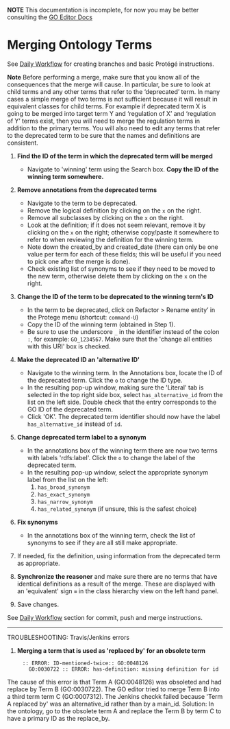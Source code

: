 **NOTE** This documentation is incomplete, for now you may be better consulting the [GO Editor Docs](https://wiki.geneontology.org/index.php/Ontology_Editing_Guide)

# Merging Ontology Terms

See [Daily Workflow](http://ontology-development-kit.readthedocs.io/en/latest/index.html#daily-workflow) for creating branches and basic Protégé instructions. 

**Note** Before performing a merge, make sure that you know all of the consequences that the merge will cause. In particular, be sure to look at child terms and any other terms that refer to the ‘deprecated’ term. In many cases a simple merge of two terms is not sufficient because it will result in equivalent classes for child terms. For example if deprecated term X is going to be merged into target term Y and ‘regulation of X’ and ‘regulation of Y’ terms exist, then you will need to merge the regulation terms in addition to the primary terms. You will also need to edit any terms that refer to the deprecated term to be sure that the names and definitions are consistent.

1.	**Find the ID of the term in which the deprecated term will be merged** 
    - Navigate to 'winning' term using the Search box. **Copy the ID of the winning term somewhere.**  
    
 2. **Remove annotations from the deprecated terms**
    - Navigate to the term to be deprecated.  
    - Remove the logical definition by clicking on the ```x``` on the right.
    - Remove all subclasses by clicking on the ```x``` on the right.
    - Look at the definition; if it does not seem relevant, remove it by clicking on the ```x``` on the right; otherwise copy/paste it somewhere to refer to when reviewing the definition for the winning term.
    - Note down the created_by and created_date (there can only be one value per term for each of these fields; this will be useful if you need to pick one after the merge is done).
    - Check existing list of synonyms to see if they need to be moved to the new term, otherwise delete them by clicking on the ```x``` on the right.  
      
3.  **Change the ID of the term to be deprecated to the winning term's ID**
    - In the term to be deprecated, click on Refactor > Rename entity’ in the Protege menu (shortcut: ```command-U```) 
    - Copy the ID of the winning term (obtained in Step 1). 
    - Be sure to use the underscore ```_``` in the identifier instead of the colon ```:```, for example: ```GO_1234567```. Make sure that the 'change all entities with this URI' box is checked.  
 
 4. **Make the deprecated ID an 'alternative ID'**
    - Navigate to the winning term. In the Annotations box, locate the ID of the deprecated term. Click the ```o``` to change the ID type. 
    - In the resulting pop-up window, making sure the 'Literal' tab is selected in the top right side box, select ```has_alternative_id``` from the list on the left side. Double check that the entry corresponds to the GO ID of the deprecated term.  
    - Click 'OK'. The deprecated term identifier should now have the label ```has_alternative_id``` instead of ```id```.  

5. **Change deprecated term label to a synonym**
    - In the annotations box of the winning term there are now two terms with labels 'rdfs:label'. Click the ```o``` to change the label of the  deprecated term.     
    - In the resulting pop-up window, select the appropriate synonym label from the list on the left:
      1.	```has_broad_synonym```
      2.	```has_exact_synonym```
      3.	```has_narrow_synonym```
      4.	```has_related_synonym``` (if unsure, this is the safest choice)

6. **Fix synonyms** 
    - In the annotations box of the winning term, check the list of synonyms to see if they are all still make appropriate.  

7. If needed, fix the definition, using information from the deprecated term as appropriate.  

7. **Synchronize the reasoner** and make sure there are no terms that have identical definitions as a result of the merge. These are displayed with an 'equivalent' sign `≡` in the class hierarchy view on the left hand panel.   

8. Save changes. 

See [Daily Workflow](http://ontology-development-kit.readthedocs.io/en/latest/index.html#daily-workflow) section for commit, push and merge instructions. 

----
TROUBLESHOOTING: Travis/Jenkins errors
1. **Merging a term that is used as 'replaced by' for an obsolete term**
  ``` :: ERROR: ID-mentioned-twice:: GO:0030722
       :: ERROR: ID-mentioned-twice:: GO:0048126 
         GO:0030722 :: ERROR: has-definition: missing definition for id
   ```
The cause of this error is that Term A (GO:0048126) was obsoleted and had replace by Term B (GO:0030722). The GO editor tried to merge Term B into a third term term C (GO:0007312). The Jenkins checkk failed because 'Term A replaced by' was an alternative_id rather than by a main_id. 
Solution: In the ontology, go to the obsolete term A and replace the Term B by term C to have a primary ID as the replace_by. 
